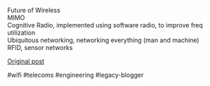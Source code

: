 <!--
date: '2005-09-20'
published: true
slug: 2005-09-future-of-wireless_20
time_to_read: 5
title: Future of Wireless
-->

Future of Wireless  
MIMO  
Cognitive Radio, implemented using software radio, to improve freq utilization  
Ubiquitous networking, networking everything (man and machine)  
RFID, sensor networks

[Original post](https://ysfk.blogspot.com/2005/09/future-of-wireless_20.html)

#wifi #telecoms #engineering #legacy-blogger 